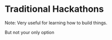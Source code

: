 <!-- .slide: data-state="dimish" data-background="resources/hackathon.jpg" -->

# Traditional Hackathons

Note:
  Very useful for learning how to build things.

  But not your only option
